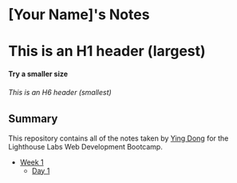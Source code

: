 # [Your Name]'s Notes
# This is an H1 header (largest)
#### Try a smaller size
###### This is an H6 header (smallest)
## Summary

This repository contains all of the notes taken by [Ying Dong](https://github.com/dongyingname) for the Lighthouse Labs Web Development Bootcamp.

* [Week 1](/Week_1)
  * [Day 1](/Week_1/Day_1)